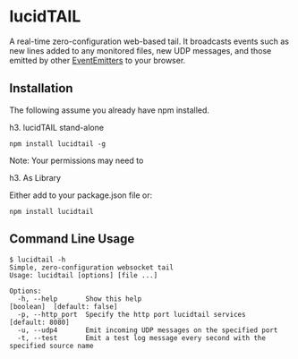 lucidTAIL
=========

A real-time zero-configuration web-based tail. It broadcasts events such as
new lines added to any monitored files, new UDP messages, and those emitted by other
[EventEmitters](http://nodejs.org/api/events.html#events_class_events_eventemitter)
to your browser.


Installation
------------

The following assume you already have npm installed.

h3. lucidTAIL stand-alone

	npm install lucidtail -g

Note: Your permissions may need to

h3. As Library

Either add to your package.json file or:

	npm install lucidtail


Command Line Usage
------------------

	$ lucidtail -h
	Simple, zero-configuration websocket tail
	Usage: lucidtail [options] [file ...]

	Options:
	  -h, --help       Show this help                                                       [boolean]  [default: false]
	  -p, --http_port  Specify the http port lucidtail services                               [default: 8080]
	  -u, --udp4       Emit incoming UDP messages on the specified port                   
	  -t, --test       Emit a test log message every second with the specified source name